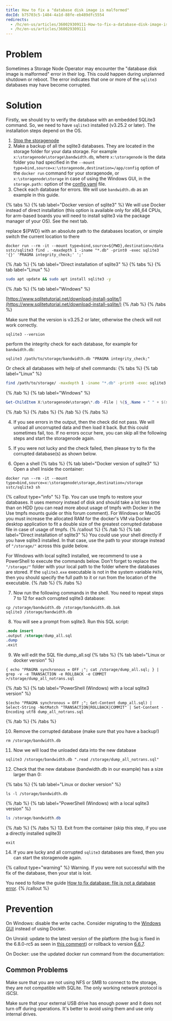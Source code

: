 ```yaml
---
title: How to fix a "database disk image is malformed"
docId: b75703c5-1484-4a1d-88fe-eb489dfc5554
redirects:
  - /hc/en-us/articles/360029309111-How-to-fix-a-database-disk-image-is-malformed
  - /hc/en-us/articles/360029309111
---
```

# Problem
Sometimes a Storage Node Operator may encounter the "database disk image is malformed" error in their log. This could happen during unplanned shutdown or reboot. The error indicates that one or more of the `sqlite3` databases may have become corrupted.

# Solution
Firstly, we should try to verify the database with an embedded SQLite3 command. So, we need to have `sqlite3` installed (v3.25.2 or later). The installation steps depend on the OS.


1. [Stop the storagenode]()
2. Make a backup of all the sqlite3 databases. They are located in the storage folder for your data storage. For example `x:\storagenode\storage\bandwidth.db`, where `x:\storagenode` is the data folder you had specified in the `--mount type=bind,source=x:\storagenode,destination=/app/config` option of the `docker run` command for your storagenode, or `x:\storagenode\storage` in case of using the Windows GUI, in the `storage.path:` option of the [config.yaml](docId:gDXZgLlP_rcSW8SuflgqS) file.
3. Check each database for errors. We will use `bandwidth.db` as an example in this guide.

{% tabs %}
{% tab label="Docker version of sqlite3" %}
We will use Docker instead of direct installation (this option is available only for x86_64 CPUs, for arm-based boards you will need to install sqlite3 via the package manager of your OS). See the next tab.

replace ${PWD} with an absolute path to the databases location, or simple switch the current location to there
```shell
docker run --rm -it --mount type=bind,source=${PWD},destination=/data sstc/sqlite3 find . -maxdepth 1 -iname "*.db" -print0 -exec sqlite3 '{}' 'PRAGMA integrity_check;' ';'
```
{% /tab %}
{% tab label="Direct installation of sqlite3" %}
{% tabs %}
{% tab label="Linux" %}
```bash
sudo apt update && sudo apt install sqlite3 -y
```
{% /tab %}
{% tab label="Windows" %}

[https://www.sqlitetutorial.net/download-install-sqlite/](https://www.sqlitetutorial.net/download-install-sqlite/)
{% /tab %}
{% /tabs %}

Make sure that the version is v3.25.2 or later, otherwise the check will not work correctly.
```shell
sqlite3 --version
```
perform the integrity check for each database, for example for `bandwidth.db`:
```shell
sqlite3 /path/to/storage/bandwidth.db "PRAGMA integrity_check;"
```

Or check all databases with help of shell commands:
{% tabs %}
{% tab label="Linux" %}
```bash
find /path/to/storage/ -maxdepth 1 -iname "*.db" -print0 -exec sqlite3 '{}' 'PRAGMA integrity_check;' ';'
```
{% /tab %}
{% tab label="Windows" %}
```PowerShell
Get-ChildItem X:\storagenode\storage\*.db -File | %{$_.Name + " " + $(sqlite3.exe $_.FullName "PRAGMA integrity_check;")}
```
{% /tab %}
{% /tabs %}
{% /tab %}
{% /tabs %}

4. If you see errors in the output, then the check did not pass. We will unload all uncorrupted data and then load it back. But this could sometimes fail, too. If no errors occur here, you can skip all the following steps and start the storagenode again.
5. If you were not lucky and the check failed, then please try to fix the corrupted database(s) as shown below.

6. Open a shell
{% tabs %}
{% tab label="Docker version of sqlite3" %}
Open a shell Inside the container:
```shell
docker run --rm -it --mount type=bind,source=x:\storagenode\storage,destination=/storage sstc/sqlite3 sh
```
{% callout type="info" %}
Tip. You can use tmpfs to restore your databases. It uses memory instead of disk and should take a lot less time than on HDD (you can read more about usage of tmpfs with Docker in the Use tmpfs mounts guide or this forum comment). For Windows or MacOS you must increase the allocated RAM for the docker's VM via Docker desktop application to fit a double size of the greatest corrupted database file in case of usage of tmpfs.
{% /callout %}
{% /tab %}
{% tab label="Direct installation of sqlite3" %}
You could use your shell directly if you have sqlite3 installed. In that case, use the path to your storage instead of `"/storage/"` across this guide below.

For Windows with local sqlite3 installed, we recommend to use a PowerShell to execute the commands below. Don't forget to replace the `"/storage/"` folder with your local path to the folder where the databases are stored. If the `sqlite3.exe` executable is not in the system variable `PATH`, then you should specify the full path to it or run from the location of the executable.
{% /tab %}
{% /tabs %}

7. Now run the following commands in the shell. You need to repeat steps 7 to 12 for each corrupted sqlite3 database:
```shell
cp /storage/bandwidth.db /storage/bandwidth.db.bak
sqlite3 /storage/bandwidth.db
```

8. You will see a prompt from sqlite3. Run this SQL script:
```sql
.mode insert
.output /storage/dump_all.sql
.dump
.exit
```

9. We will edit the SQL file dump_all.sql
{% tabs %}
{% tab label="Linux or docker version" %}
```
{ echo "PRAGMA synchronous = OFF ;"; cat /storage/dump_all.sql; } | grep -v -e TRANSACTION -e ROLLBACK -e COMMIT >/storage/dump_all_notrans.sql
```
{% /tab %}
{% tab label="PowerShell (Windows) with a local sqlite3 version" %}
```
$(echo "PRAGMA synchronous = OFF ;"; Get-Content dump_all.sql) | Select-String -NotMatch "TRANSACTION|ROLLBACK|COMMIT" | Set-Content -Encoding utf8 dump_all_notrans.sql
```
{% /tab %}
{% /tabs %}

10. Remove the corrupted database (make sure that you have a backup!)
```shell
rm /storage/bandwidth.db
```

11. Now we will load the unloaded data into the new database
```shell
sqlite3 /storage/bandwidth.db ".read /storage/dump_all_notrans.sql"
```

12. Check that the new database (bandwidth.db in our example) has a size larger than 0:

{% tabs %}
{% tab label="Linux or docker version" %}
```shell
ls -l /storage/bandwidth.db
```
{% /tab %}
{% tab label="PowerShell (Windows) with a local sqlite3 version" %}
```PowerShell
ls /storage/bandwidth.db
```
{% /tab %}
{% /tabs %}
13. Exit from the container (skip this step, if you use a directly installed sqlite3)
```shell
exit
```
14. If you are lucky and all corrupted `sqlite3` databases are fixed, then you can start the storagenode again.

{% callout type="warning" %}
Warning. If you were not successful with the fix of the database, then your stat is lost.

You need to follow the guide [How to fix database: file is not a database error](docId:f8bed9a6-755f-4860-a5bb-ce2b1a51f8b0).
{% /callout %}

# Prevention
On Windows: disable the write cache. Consider migrating to the [Windows GUI](docId:LAtWfg_LTgbI5yJ8PILUI) instead of using Docker.

On Unraid: update to the latest version of the platform (the bug is fixed in the 6.8.0-rc5 as seen in [this comment](https://forums.unraid.net/bug-reports/prereleases/sqlite-data-corruption-testing-r664/page/4/?tab=comments#comment-6650)) or rollback to version [6.6.7](https://forums.unraid.net/topic/80439-downgraded-back-to-667-due-to-sqlite-corruption/).

On Docker: use the updated docker run command from the documentation: [](docId:HaDkV_0aWg9OJoBe53o-J)

## Common Problems
Make sure that you are not using NFS or SMB to connect to the storage, they are not compatible with SQLite. The only working network protocol is iSCSI.

Make sure that your external USB drive has enough power and it does not turn off during operations. It's better to avoid using them and use only internal drives.